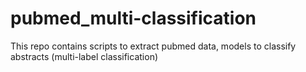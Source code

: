 # pubmed_multi-classification
This repo contains scripts to extract pubmed data, models to classify abstracts (multi-label classification) 
